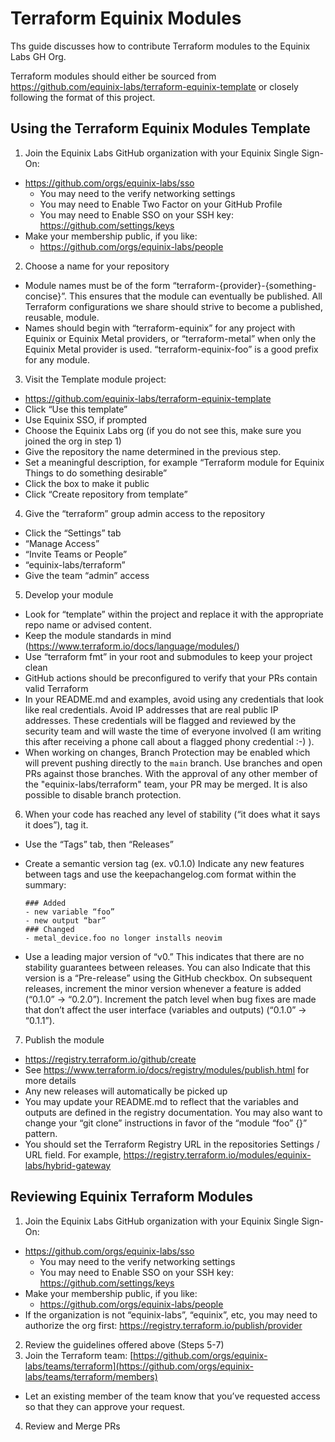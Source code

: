 # Terraform Equinix Modules

Ths guide discusses how to contribute Terraform modules to the Equinix Labs GH Org.

Terraform modules should either be sourced from <https://github.com/equinix-labs/terraform-equinix-template>
or closely following the format of this project.


## Using the Terraform Equinix Modules Template

1. Join the Equinix Labs GitHub organization with your Equinix Single Sign-On:
  * https://github.com/orgs/equinix-labs/sso
    * You may need to the verify networking settings
    * You may need to Enable Two Factor on your GitHub Profile
    * You may need to Enable SSO on your SSH key: https://github.com/settings/keys
  * Make your membership public, if you like:
    * https://github.com/orgs/equinix-labs/people

2. Choose a name for your repository
  * Module names must be of the form “terraform-{provider}-{something-concise}”. This ensures that the module can eventually be published. All Terraform configurations we share should strive to become a published, reusable, module.
  * Names should begin with “terraform-equinix” for any project with Equinix or Equinix Metal providers, or “terraform-metal” when only the Equinix Metal provider is used. “terraform-equinix-foo” is a good prefix for any module.

3. Visit the Template module project:
  * <https://github.com/equinix-labs/terraform-equinix-template>
  * Click “Use this template”
  * Use Equinix SSO, if prompted
  * Choose the Equinix Labs org (if you do not see this, make sure you joined the org in step 1)
  * Give the repository the name determined in the previous step.
  * Set a meaningful description, for example “Terraform module for Equinix Things to do something desirable”
  * Click the box to make it public
  * Click “Create repository from template”

4. Give the “terraform” group admin access to the repository
  * Click the “Settings” tab
  * “Manage Access”
  * “Invite Teams or People”
  * “equinix-labs/terraform”
  * Give the team “admin” access

5. Develop your module
  * Look for “template” within the project and replace it with the appropriate repo name or advised content.
  * Keep the module standards in mind (https://www.terraform.io/docs/language/modules/)
  * Use “terraform fmt” in your root and submodules to keep your project clean
  * GitHub actions should be preconfigured to verify that your PRs contain valid Terraform
  * In your README.md and examples, avoid using any credentials that look like real credentials.  Avoid IP addresses that are real public IP addresses. These credentials will be flagged and reviewed by the security team and will waste the time of everyone involved (I am writing this after receiving a phone call about a flagged phony credential :-) ).
  * When working on changes, Branch Protection may be enabled which will prevent pushing directly to the `main` branch. Use branches and open PRs against those branches. With the approval of any other member of the "equinix-labs/terraform" team, your PR may be merged. It is also possible to disable branch protection.

6. When your code has reached any level of stability (“it does what it says it does”), tag it.
  * Use the “Tags” tab, then “Releases”
  * Create a semantic version tag (ex. v0.1.0)
Indicate any new features between tags and use the keepachangelog.com format within the summary:

    ```
    ### Added
    - new variable “foo”
    - new output “bar”
    ### Changed
    - metal_device.foo no longer installs neovim
    ````
  * Use a leading major version of “v0.” This indicates that there are no stability guarantees between releases. You can also Indicate that this version is a “Pre-release” using the GitHub checkbox. On subsequent releases, increment the minor version whenever a feature is added (“0.1.0” -> “0.2.0”). Increment the patch level when bug fixes are made that don’t affect the user interface (variables and outputs) (“0.1.0” -> “0.1.1”).

7. Publish the module
  * <https://registry.terraform.io/github/create>
  * See https://www.terraform.io/docs/registry/modules/publish.html for more details
  * Any new releases will automatically be picked up
  * You may update your README.md to reflect that the variables and outputs are defined in the registry documentation. You may also want to change your “git clone” instructions in favor of the “module “foo” {}” pattern. 
  * You should set the Terraform Registry URL in the repositories Settings / URL field. For example, https://registry.terraform.io/modules/equinix-labs/hybrid-gateway

## Reviewing Equinix Terraform Modules

1. Join the Equinix Labs GitHub organization with your Equinix Single Sign-On:
  * https://github.com/orgs/equinix-labs/sso
    * You may need to the verify networking settings
    * You may need to Enable SSO on your SSH key: https://github.com/settings/keys
  * Make your membership public, if you like:
    * https://github.com/orgs/equinix-labs/people
  * If the organization is not “equinix-labs”, “equinix”, etc, you may need to authorize the org first: https://registry.terraform.io/publish/provider
2. Review the guidelines offered above (Steps 5-7)
3. Join the Terraform team: [https://github.com/orgs/equinix-labs/teams/terraform](https://github.com/orgs/equinix-labs/teams/terraform/members)
  * Let an existing member of the team know that you’ve requested access so that they can approve your request.
4. Review and Merge PRs

